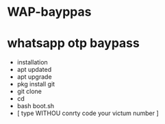 # WAP-bayppas
# whatsapp otp baypass
- installation
- apt updated
- apt upgrade
- pkg install git
- git clone 
- cd 
- bash boot.sh
- [ type WITHOU conrty code your victum number ]
